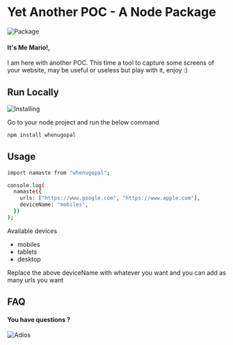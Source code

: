 # Yet Another POC - A Node Package

![Package](https://media.giphy.com/media/2o7RehcKvyuGqiTDOn/giphy.gif)

#### It's Me Mario!,

I am here with another POC.
This time a tool to capture some screens of your website, may be useful or useless but play with it, enjoy :)

## Run Locally

![Installing](https://media.giphy.com/media/FuOQKvYK5YdEiijNnB/giphy.gif)

Go to your node project and run the below command

```bash
npm install whenugopal
```

## Usage

```bash
import namaste from "whenugopal";

console.log(
  namaste({
    urls: ["https://www.google.com", "https://www.apple.com"],
    deviceName: "mobiles",
  })
);

```

Available devices

- mobiles
- tablets
- desktop

Replace the above deviceName with whatever you want and you can add as many urls you want

## FAQ

#### You have questions ?

![Adios](https://media.giphy.com/media/w89ak63KNl0nJl80ig/giphy.gif)
